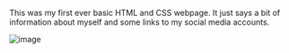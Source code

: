 This was my first ever basic HTML and CSS webpage. It just says a bit of information about myself and some links to my social media accounts. 

![image](https://github.com/user-attachments/assets/b5dc0511-71de-48dd-8e90-6cd96fd95e75)
